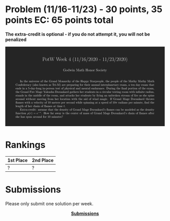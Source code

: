 # Problem (11/16-11/23) - 30 points, 35 points EC: 65 points total
__The extra-credit is optional - if you do not attempt it, you will not be penalized__ 
<p align="center"><img src="https://raw.githubusercontent.com/GodwinMHS/godwinmhs.github.io/main/images/w4p_b.jpg?raw=true"/></p>

# Rankings

|**1st Place**|**2nd Place**|
|----|----|
|?|?|

# Submissions
Please only submit one solution per week.

<p align="center"><a href="https://forms.gle/LkS4FUbpjBKcoiww6"><b>Submissions</b></a></p>
